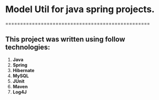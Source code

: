 # Model Util for java spring projects.
=================================================

## This project was written using follow technologies:

1. **Java**
2. **Spring**
3. **Hibernate**
4. **MySQL**
5. **JUnit**
6. **Maven**
7. **Log4J**
